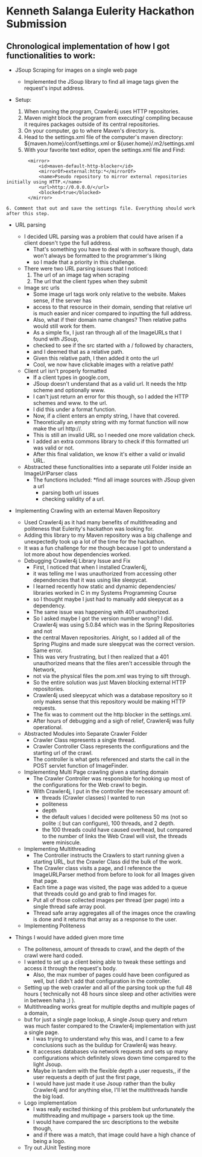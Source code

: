 # Kenneth Salanga Eulerity Hackathon Submission #

## Chronological implementation of how I got functionalities to work: ##

* JSoup Scraping for images on a single web page
	* Implemented the JSoup library to find all image tags given the request's input address.

* Setup:
	1. When running the program, Crawler4j uses HTTP repositories.
	2. Maven might block the program from executing/ compiling because it requires packages outside of its central repositories.
	3. On your computer, go to where Maven's directory is.
	4. Head to the settings.xml file of the computer's maven directory: ${maven.home}/conf/settings.xml or ${user.home}/.m2/settings.xml
	5. With your favorite text editor, open the settings.xml file and Find:
```
		<mirror>
  			<id>maven-default-http-blocker</id>
  			<mirrorOf>external:http:*</mirrorOf>
  			<name>Pseudo repository to mirror external repositories initially using HTTP.</name>
  			<url>http://0.0.0.0/</url>
  			<blocked>true</blocked>
		</mirror>
```
	6. Comment that out and save the settings file. Everything should work after this step.

* URL parsing
	* I decided URL parsing was a problem that could have arisen if a client doesn't type the full address.
		* That's something you have to deal with in software though, data won't always be formatted to the programmer's liking
		* so I made that a priority in this challenge.
	* There were two URL parsing issues that I noticed:
		1. The url of an image tag when scraping
		2. The url that the client types when they submit
	* Image src urls
		* Some image url tags work only relative to the website. Makes sense, if the server has
		* access to that resource in their domain, sending that relative url is much easier and nicer compared to inputting the full address.
		* Also, what if their domain name changes? Then relative paths would still work for them.
		* As a simple fix, I just ran through all of the ImageURLs that I found with JSoup,
		* checked to see if the src started with a / followed by characters,
		* and I deemed that as a relative path.
		* Given this relative path, I then added it onto the url
		* Cool, we now have clickable images with a relative path!
	* Client url isn't properly formatted
		* If a client types in google.com,
		* JSoup doesn't understand that as a valid url. It needs the http scheme and optionally www.
		* I can't just return an error for this though, so I added the HTTP schemes and www. to the url.
		* I did this under a format function.
		* Now, if a client enters an empty string, I have that covered.
		* Theoretically an empty string with my format function will now make the url http://.
		* This is still an invalid URL so I needed one more validation check.
		* I added an extra commons library to check if this formatted url was valid or not.
		* After this final validation, we know it's either a valid or invalid URL.
	* Abstracted these functionalities into a separate util Folder inside an ImageUrlParser class
		* The functions included: 
			*find all image sources with JSoup given a url
			* parsing both url issues
			* checking validity of a url.

* Implementing Crawling with an external Maven Repository
	* Used Crawler4j as it had many benefits of multithreading and politeness that Eulerity's hackathon was looking for.
	* Adding this library to my Maven repository was a big challenge and unexpectedly took up a lot of the time for the hackathon.
	* It was a fun challenge for me though because I got to understand a lot more about how dependencies worked.
	* Debugging Crawler4j Library Issue and Fix
		* First, I noticed that when I installed Crawler4j,
		* it was telling me I was unauthorized from accessing other dependencies that it was using like sleepycat.
		* I learned recently how static and dynamic dependencies/ libraries worked in C in my Systems Programming Course
		* so I thought maybe I just had to manually add sleepycat as a dependency.
		* The same issue was happening with 401 unauthorized.
		* So I asked maybe I got the version number wrong? I did. Crawler4j was using 5.0.84 which was in the Spring Repositories and not
		* the central Maven repositories. Alright, so I added all of the Spring Plugins and made sure sleepycat was the correct version. Same error.
		* This was very frustrating, but I then realized that a 401 unauthorized means that the files aren't accessible through the Network,
		* not via the physical files the pom.xml was trying to sift through.
		* So the entire solution was just Maven blocking external HTTP repositories.
		* Crawler4j used sleepycat which was a database repository so it only makes sense that this repository would be making HTTP requests.
		* The fix was to comment out the http blocker in the settings.xml.
		* After hours of debugging and a sigh of relief, Crawler4j was fully operational.
	* Abstracted Modules into Separate Crawler Folder
		* Crawler Class represents a single thread.
		* Crawler Controller Class represents the configurations and the starting url of the crawl.
		* The controller is what gets referenced and starts the call in the POST servlet function of ImageFinder.
	* Implementing Multi Page crawling given a starting domain
		* The Crawler Controller was responsible for hooking up most of the configurations for the Web crawl to begin.
		* With Crawler4j, I put in the controller the necessary amount of:
			* threads (Crawler classes) I wanted to run
			* politeness
			* depth
			* the default values I decided were politeness 50 ms (not so polite :( but can configure), 100 threads, and 2 depth.
			* the 100 threads could have caused overhead, but compared to the number of links the Web Crawl will visit, the threads were miniscule.
	* Implementing Multithreading
		* The Controller instructs the Crawlers to start running given a starting URL, but the Crawler Class did the bulk of the work.
		* The Crawler class visits a page, and I reference the ImageURLParser method from before to look for all Images given that page.
		* Each time a page was visited, the page was added to a queue that threads could go and grab to find images for.
		* Put all of those collected images per thread (per page) into a single thread safe array pool.
		* Thread safe array aggregates all of the images once the crawling is done and it returns that array as a response to the user.
	* Implementing Politeness
		
* Things I would have added given more time
	* The politeness, amount of threads to crawl, and the depth of the crawl were hard coded.
	* I wanted to set up a client being able to tweak these settings and access it through the request's body.
		* Also, the max number of pages could have been configured as well, but I didn't add that configuration in the controller.
	* Setting up the web crawler and all of the parsing took up the full 48 hours ( technically not 48 hours since sleep and other activities were in between haha ;) ).
	* Multithreading works great for multiple depths and multiple pages of a domain,
	* but for just a single page lookup, A single Jsoup query and return was much faster compared to the Crawler4j implementation with just a single page.
		* I was trying to understand why this was, and I came to a few conclusions such as the buildup for Crawler4j was heavy.
		* It accesses databases via network requests and sets up many configurations which definitely slows down time compared to the light Jsoup.
		* Maybe in tandem with the flexible depth a user requests,, if the user requests a depth of just the first page, 
		* I would have just made it use Jsoup rather than the bulky Crawler4j and for anything else, I'll let the multithreads handle the big load.
	* Logo implementation
		* I was really excited thinking of this problem but unfortunately the multithreading and multipage + parsers took up the time.
		* I would have compared the src descriptions to the website though, 
		* and if there was a match, that image could have a high chance of being a logo.
	* Try out JUnit Testing more